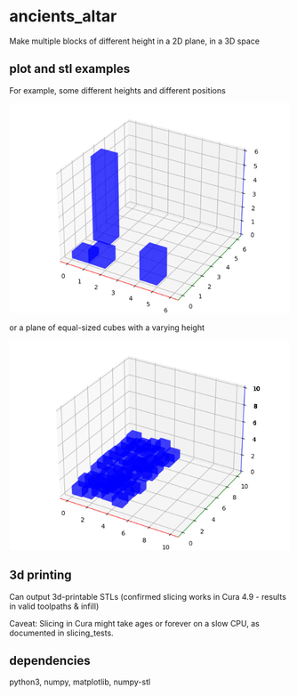 # ancients_altar
Make multiple blocks of different height in a 2D plane, in a 3D space

## plot and stl examples 
For example, some different heights and different positions

![demo1](Demo1.png)

or a plane of equal-sized cubes with a varying height

![demo2](Demo2.png)

## 3d printing

Can output 3d-printable STLs (confirmed slicing works in Cura 4.9 - results in valid toolpaths & infill)

Caveat: Slicing in Cura might take ages or forever on a slow CPU, as documented in slicing_tests.

## dependencies
python3, numpy, matplotlib, numpy-stl
